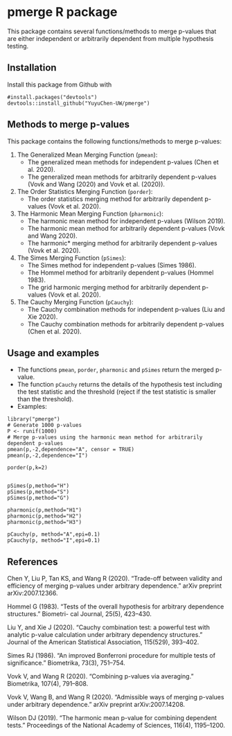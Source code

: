 # pmerge R package

This package contains several functions/methods to merge p-values that are either independent or arbitrarily dependent from multiple hypothesis testing.

## Installation
Install this package from Github with 
```
#install.packages("devtools")
devtools::install_github("YuyuChen-UW/pmerge")
```
## Methods to merge p-values
This package contains the following functions/methods to merge p-values:
1. The Generalized Mean Merging Function (`pmean`): 
   - The generalized mean methods for independent p-values (Chen et al. 2020).
   - The generalized mean methods for arbitrarily dependent p-values (Vovk and Wang (2020) and Vovk et al. (2020)).
2. The Order Statistics Merging Function (`porder`): 
   - The order statistics merging method for arbitrarily dependent p-values (Vovk et al. 2020).
3. The Harmonic Mean Merging Function (`pharmonic`): 
   - The harmonic mean method for independent p-values (Wilson 2019).
   - The harmonic mean method for arbitrarily dependent p-values (Vovk and Wang 2020).
   - The harmonic* merging method for arbitrarily dependent p-values (Vovk et al. 2020).
4. The Simes Merging Function (`pSimes`): 
   - The Simes method for independent p-values (Simes 1986).
   - The Hommel method for arbitrarily dependent p-values (Hommel 1983).
   - The grid harmonic merging method for arbitrarily dependent p-values (Vovk et al. 2020).
5. The Cauchy Merging Function (`pCauchy`): 
   - The Cauchy combination methods for independent p-values (Liu and Xie 2020).
   - The Cauchy combination methods for arbitrarily dependent p-values (Chen et al. 2020).
## Usage and examples
- The functions `pmean`, `porder`, `pharmonic` and `pSimes` return the merged p-value.
- The function `pCauchy` returns the details of the hypothesis test including the test statistic and the threshold (reject if the test statistic is smaller than the threshold).
- Examples:
```
library("pmerge")
# Generate 1000 p-values
P <- runif(1000)
# Merge p-values using the harmonic mean method for arbitrarily dependent p-values 
pmean(p,-2,dependence="A", censor = TRUE)
pmean(p,-2,dependence="I")

porder(p,k=2)


pSimes(p,method="H")
pSimes(p,method="S")
pSimes(p,method="G")

pharmonic(p,method="H1")
pharmonic(p,method="H2")
pharmonic(p,method="H3")

pCauchy(p, method="A",epi=0.1)
pCauchy(p, method="I",epi=0.1)
```


## References
Chen Y, Liu P, Tan KS, and Wang R (2020). “Trade-off between validity and efficiency of merging p-values under arbitrary dependence.” arXiv preprint arXiv:2007.12366.

Hommel G (1983). “Tests of the overall hypothesis for arbitrary dependence structures.” Biometri- cal Journal, 25(5), 423–430.

Liu Y, and Xie J (2020). “Cauchy combination test: a powerful test with analytic p-value calculation under arbitrary dependency structures.” Journal of the American Statistical Association, 115(529), 393–402.

Simes RJ (1986). “An improved Bonferroni procedure for multiple tests of significance.” Biometrika, 73(3), 751–754.

Vovk V, and Wang R (2020). “Combining p-values via averaging.” Biometrika, 107(4), 791–808.

Vovk V, Wang B, and Wang R (2020). “Admissible ways of merging p-values under arbitrary dependence.” arXiv preprint arXiv:2007.14208.

Wilson DJ (2019). “The harmonic mean p-value for combining dependent tests.” Proceedings of the National Academy of Sciences, 116(4), 1195–1200.
